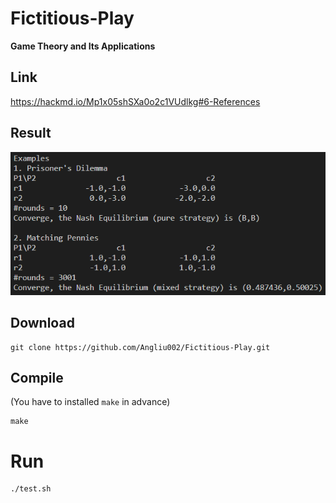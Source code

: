 # Fictitious-Play
**Game Theory and Its Applications**

## Link
https://hackmd.io/Mp1x05shSXa0o2c1VUdlkg#6-References

## Result
![Example](https://github.com/Angliu002/Fictitious-Play/blob/main/Example.png)

## Download
```
git clone https://github.com/Angliu002/Fictitious-Play.git
```

## Compile
(You have to installed `make` in advance)
```
make
```

# Run
```
./test.sh
```

